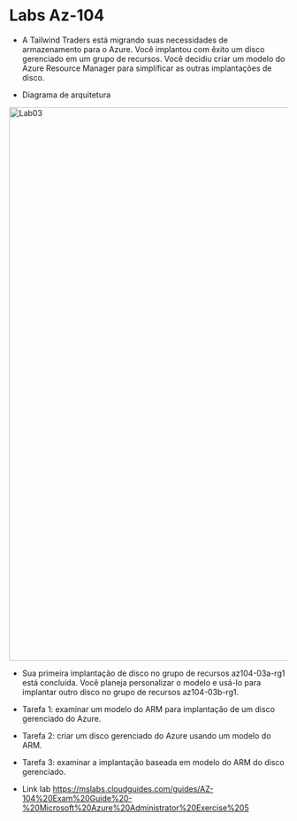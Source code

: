# Labs Az-104

- A Tailwind Traders está migrando suas necessidades de armazenamento para o Azure. Você implantou com êxito um disco gerenciado em um grupo de recursos. Você decidiu criar um modelo do Azure Resource Manager para simplificar as outras implantações de disco.

- Diagrama de arquitetura
</p>
<img src="https://user-images.githubusercontent.com/91704169/277471170-0fe93007-4e48-4e2d-ba1f-a7ec21f2ada4.png" min-width=1000px" max-width="1000px" width="1000px" align="center" alt="Lab03">

</p>

- Sua primeira implantação de disco no grupo de recursos az104-03a-rg1 está concluída. Você planeja personalizar o modelo e usá-lo para implantar outro disco no grupo de recursos az104-03b-rg1.

- Tarefa 1: examinar um modelo do ARM para implantação de um disco gerenciado do Azure.

- Tarefa 2: criar um disco gerenciado do Azure usando um modelo do ARM.

- Tarefa 3: examinar a implantação baseada em modelo do ARM do disco gerenciado.

- Link lab https://mslabs.cloudguides.com/guides/AZ-104%20Exam%20Guide%20-%20Microsoft%20Azure%20Administrator%20Exercise%205
